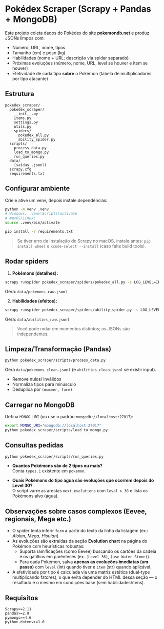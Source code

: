 # Pokédex Scraper (Scrapy + Pandas + MongoDB)

Este projeto coleta dados do Pokédex do site **pokemondb.net** e produz JSONs limpos com:
- Número, URL, nome, tipos
- Tamanho (cm) e peso (kg)
- Habilidades (nome + URL; descrição via spider separado)
- Próximas evoluções (número, nome, URL, level se houver e item se houver)
- Efetividade de cada tipo **sobre** o Pokémon (tabela de multiplicadores por tipo atacante)


## Estrutura

```
pokedex_scraper/
  pokedex_scraper/
    __init__.py
    items.py
    settings.py
    utils.py
    spiders/
      pokedex_all.py
      ability_spider.py
  scripts/
    process_data.py
    load_to_mongo.py
    run_queries.py
  data/
    (saídas .jsonl)
  scrapy.cfg
  requirements.txt
```

## Configurar ambiente

Crie e ative um venv, depois instale dependências:

```bash
python -m venv .venv
# Windows: .venv\Scripts\activate
# macOS/Linux:
source .venv/bin/activate

pip install -r requirements.txt
```

> Se tiver erro de instalação do Scrapy no macOS, instale antes:
> `pip install wheel` e `xcode-select --install` (caso falte build tools).

## Rodar spiders

1) **Pokémons (detalhes):**
```bash
scrapy runspider pokedex_scraper/spiders/pokedex_all.py -s LOG_LEVEL=INFO
```
Gera: `data/pokemons_raw.jsonl`

2) **Habilidades (efeitos):**
```bash
scrapy runspider pokedex_scraper/spiders/ability_spider.py -s LOG_LEVEL=INFO
```
Gera: `data/abilities_raw.jsonl`

> Você pode rodar em momentos distintos; os JSONs são independentes.

## Limpeza/Transformação (Pandas)

```bash
python pokedex_scraper/scripts/process_data.py
```
Gera `data/pokemons_clean.jsonl` (e `abilities_clean.jsonl` se existir input).  
- Remove nulos/ inválidos
- Normaliza tipos para minúsculo
- Deduplica por `(number, form)`

## Carregar no MongoDB

Defina `MONGO_URI` (ou use o padrão `mongodb://localhost:27017`):

```bash
export MONGO_URI="mongodb://localhost:27017"
python pokedex_scraper/scripts/load_to_mongo.py
```

## Consultas pedidas

```bash
python pokedex_scraper/scripts/run_queries.py
```

- **Quantos Pokémons são de 2 tipos ou mais?**  
  Conta `types.1` existente em `pokemon`.

- **Quais Pokémons do tipo água são evoluções que ocorrem depois do Level 30?**  
  O script varre as arestas `next_evolutions` com `level > 30` e lista os Pokémons alvo (água).

## Observações sobre casos complexos (Eevee, regionais, Mega etc.)

- O spider tenta inferir `form` a partir do texto da linha da listagem (ex.: *Alolan*, *Mega*, *Hisuian*).  
- As evoluções são extraídas da seção **Evolution chart** na página do Pokémon com heurísticas robustas:
  - Suporta ramificações (como Eevee) buscando os cartões da cadeia e os gatilhos em parênteses (ex. `(Level 36)`, `(use Water Stone)`).
  - Para cada Pokémon, salva **apenas as evoluções imediatas (um passo)** com `level` (int) quando tiver e `item` (str) quando aplicável.
- A efetividade por tipo é calculada via uma matriz estática (dual-type multiplicando fatores), o que evita depender do HTML dessa seção — o resultado é o mesmo em condições base (sem habilidades/itens).

## Requisitos

```
Scrapy>=2.11
pandas>=2.0
pymongo>=4.6
python-dotenv>=1.0
```
